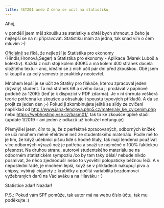 ```yaml
---
title: 4ST201 aneb Z čeho se učit na statistiku
---
```


Ahoj,

v pondělí jsem měl zkoušku ze statistiky a chtěl bych shrnout, z čeho je nejlepší se na ni připravovat. Statistiku mám za jedna, tak snad vím o čem mluvím :-)

[Oficiálně](https://isis.vse.cz/katalog/syllabus.pl?predmet=69118) se říká, že nejlepší je Statistika pro ekonomy (Hindls,Hronová,Seger) a Statistika pro ekonomy - Aplikace (Marek Luboš a kolektiv). Každá z nich stojí kolem 400Kč a má kolem 400 stránek docela složitého textu - ano, ideální se z nich učit pár dní před zkouškou. Obě jsem si koupil a za celý semestr je prakticky neotevřel.

Mnohem lepší je se učit ze Statiky pro flákače, kterou zpracoval jeden (bývalý) student. Ta má stránek 68 a svého času ji prodával v papírové podobě za 120Kč (teď je k dispozici v PDF zdarma). Je v ní shrnuta veškerá teorie potřebná ke zkoušce a obsahuje i spoustu typových příkladů. A dá se projít za jeden den ;-) Pokud ji zkombinujete ještě se slidy ze cvičení například od http://www.jana-fenclova.php5.cz/materialy_ke_cvicenim.php nebo https://webhosting.vse.cz/basm01/, tak to ke zkoušce úplně stačí. (update 1/2019 - ani jeden z odkazů už bohužel nefunguje)

Přemýšlel jsem, čím to je, že z perfektně zpracovaných, odborných knížek se učí mnohem méně efektivně než ze studentského materiálu. Podle mě to je tím, že když učebnici píšou lidé s hodně tituly, tak mají tendenci používat více odborných výrazů než je potřeba a snaží se nejméně o 100% faktickou přesnost. Na druhou stranu, autorovi studentského materiálu se na odborném statistickém sympoziu /co by tam taky dělal/ nebude nikdo posmívat, že něco zjednodušil nebo to vysvětlil polopaticky běžnou řečí. A v neposlední řadě, je mnohem lepší, když se v příkladech nakupují pivo a chipsy, vybírají cigarety z krabičky a počítá variabilita bezdomovci vyžebraných darů na Václaváku a na Hlaváku :-)


Statistice zdar! Nazdar!


P.S.: Pokud vám SPF pomůže, tak autor má na webu číslo účtu, tak mu poděkujte :)
